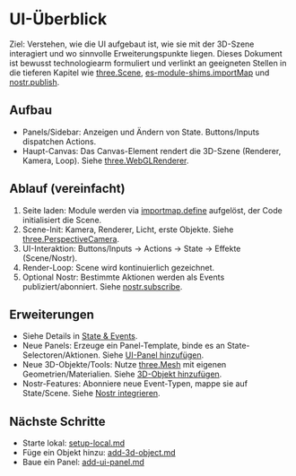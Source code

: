 # UI-Überblick

Ziel: Verstehen, wie die UI aufgebaut ist, wie sie mit der 3D-Szene interagiert und wo sinnvolle Erweiterungspunkte liegen. Dieses Dokument ist bewusst technologiearm formuliert und verlinkt an geeigneten Stellen in die tieferen Kapitel wie [three.Scene](./features/scene-basics.md), [es-module-shims.importMap](./features/module-shims.md) und [nostr.publish](./features/nostr-basics.md).

## Aufbau
- Panels/Sidebar: Anzeigen und Ändern von State. Buttons/Inputs dispatchen Actions.
- Haupt-Canvas: Das Canvas-Element rendert die 3D-Szene (Renderer, Kamera, Loop). Siehe [three.WebGLRenderer](./features/scene-basics.md).

## Ablauf (vereinfacht)
1) Seite laden: Module werden via [importmap.define](./features/module-shims.md) aufgelöst, der Code initialisiert die Scene.
2) Scene-Init: Kamera, Renderer, Licht, erste Objekte. Siehe [three.PerspectiveCamera](./features/scene-basics.md).
3) UI-Interaktion: Buttons/Inputs → Actions → State → Effekte (Scene/Nostr).
4) Render-Loop: Scene wird kontinuierlich gezeichnet.
5) Optional Nostr: Bestimmte Aktionen werden als Events publiziert/abonniert. Siehe [nostr.subscribe](./features/nostr-basics.md).

## Erweiterungen
- Siehe Details in [State & Events](./features/state-and-events.md).
- Neue Panels: Erzeuge ein Panel-Template, binde es an State-Selectoren/Aktionen. Siehe [UI-Panel hinzufügen](./guides/add-ui-panel.md).
- Neue 3D-Objekte/Tools: Nutze [three.Mesh](./features/scene-basics.md) mit eigenen Geometrien/Materialien. Siehe [3D-Objekt hinzufügen](./guides/add-3d-object.md).
- Nostr-Features: Abonniere neue Event-Typen, mappe sie auf State/Scene. Siehe [Nostr integrieren](./guides/integrate-nostr.md).

## Nächste Schritte
- Starte lokal: [setup-local.md](./guides/setup-local.md)
- Füge ein Objekt hinzu: [add-3d-object.md](./guides/add-3d-object.md)
- Baue ein Panel: [add-ui-panel.md](./guides/add-ui-panel.md)